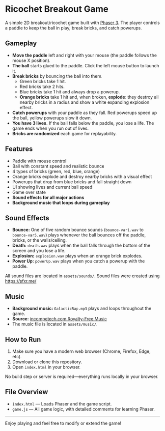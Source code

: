 # Ricochet Breakout Game

A simple 2D breakout/ricochet game built with [Phaser 3](https://phaser.io/). The player controls a paddle to keep the ball in play, break bricks, and catch powerups.

## Gameplay

- **Move the paddle** left and right with your mouse (the paddle follows the mouse X position).
- **The ball** starts glued to the paddle. Click the left mouse button to launch it.
- **Break bricks** by bouncing the ball into them.
  - Green bricks take 1 hit.
  - Red bricks take 2 hits.
  - Blue bricks take 1 hit and always drop a powerup.
  - **Orange bricks** take 1 hit and, when broken, **explode**: they destroy all nearby bricks in a radius and show a white expanding explosion effect.
- **Catch powerups** with your paddle as they fall. Red powerups speed up the ball, yellow powerups slow it down.
- **You have 3 lives.** If the ball falls below the paddle, you lose a life. The game ends when you run out of lives.
- **Bricks are randomized** each game for replayability.

## Features

- Paddle with mouse control
- Ball with constant speed and realistic bounce
- 4 types of bricks (green, red, blue, orange)
- Orange bricks explode and destroy nearby bricks with a visual effect
- Powerups that drop from blue bricks and fall straight down
- UI showing lives and current ball speed
- Game over state
- **Sound effects for all major actions**
- **Background music that loops during gameplay**

## Sound Effects

- **Bounce:** One of five random bounce sounds (`bounce-var1.wav` to `bounce-var5.wav`) plays whenever the ball bounces off the paddle, bricks, or the walls/ceiling.
- **Death:** `death.wav` plays when the ball falls through the bottom of the screen and you lose a life.
- **Explosion:** `explosion.wav` plays when an orange brick explodes.
- **Power Up:** `powerUp.wav` plays when you catch a powerup with the paddle.

All sound files are located in `assets/sounds/`.
Sound files were created using https://sfxr.me/

## Music

- **Background music:** `GalacticRap.mp3` plays and loops throughout the game.
- **Source:** [incompetech.com Royalty-Free Music](https://incompetech.com/music/royalty-free/music.html)
- The music file is located in `assets/music/`.

## How to Run

1. Make sure you have a modern web browser (Chrome, Firefox, Edge, etc).
2. Download or clone this repository.
3. Open `index.html` in your browser.

No build step or server is required—everything runs locally in your browser.

## File Overview

- `index.html` — Loads Phaser and the game script.
- `game.js` — All game logic, with detailed comments for learning Phaser.

---

Enjoy playing and feel free to modify or extend the game!

